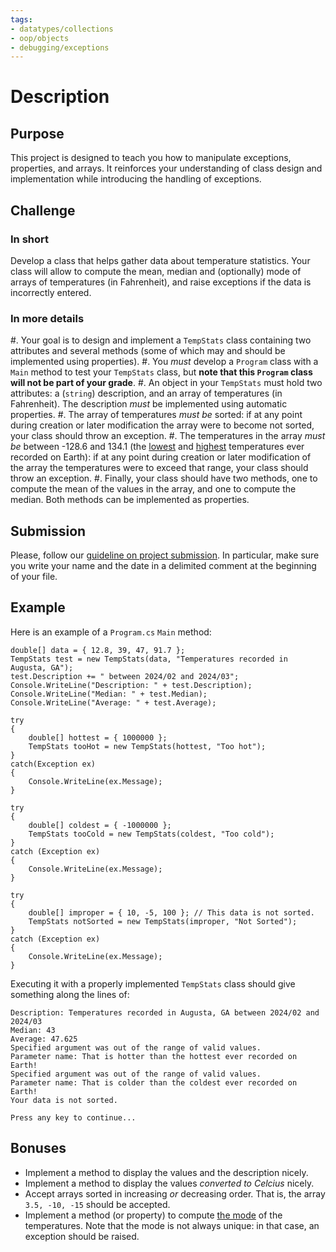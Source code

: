 ```yaml
---
tags:
- datatypes/collections
- oop/objects
- debugging/exceptions
---
```


# Description

## Purpose

This project is designed to teach you how to manipulate exceptions, properties, and arrays.
It reinforces your understanding of class design and implementation while introducing the handling of exceptions.

## Challenge

### In short

Develop a class that helps gather data about temperature statistics. Your class will allow to compute the mean, median and (optionally) mode of arrays of temperatures (in Fahrenheit), and raise exceptions if the data is incorrectly entered.

### In more details

#. Your goal is to design and implement a `TempStats` class containing two attributes and several methods (some of which may and should be implemented using properties).
#. You *must* develop a `Program` class with a `Main` method to test your `TempStats` class, but **note that this `Program` class will not be part of your grade**.
#. An object in your `TempStats` must hold two attributes: a (`string`) description, and an array of temperatures (in Fahrenheit). The description *must* be implemented using automatic properties.
#. The array of temperatures *must be* sorted: if at any point during creation or later modification the array were to become not sorted, your class should throw an exception.
#. The temperatures in the array *must be* between -128.6 and 134.1 (the [lowest](https://en.wikipedia.org/wiki/Lowest_temperature_recorded_on_Earth) and [highest](https://en.wikipedia.org/wiki/Highest_temperature_recorded_on_Earth) temperatures ever recorded on Earth): if at any point during creation or later modification of the array the temperatures were to exceed that range, your class should throw an exception.
#. Finally, your class should have two methods, one to compute the mean of the values in the array, and one to compute the median. Both methods can be implemented as properties.


## Submission

Please, follow our [guideline on project submission](https://princomp.github.io/projects/submission).
In particular, make sure you write your name and the date in a delimited comment at the beginning of your file.

## Example

Here is an example of a `Program.cs` `Main` method:

```
double[] data = { 12.8, 39, 47, 91.7 };
TempStats test = new TempStats(data, "Temperatures recorded in Augusta, GA");
test.Description += " between 2024/02 and 2024/03";
Console.WriteLine("Description: " + test.Description);
Console.WriteLine("Median: " + test.Median);
Console.WriteLine("Average: " + test.Average);

try
{
    double[] hottest = { 1000000 };
    TempStats tooHot = new TempStats(hottest, "Too hot");
}
catch(Exception ex)
{
    Console.WriteLine(ex.Message);
}

try
{
    double[] coldest = { -1000000 };
    TempStats tooCold = new TempStats(coldest, "Too cold");
}
catch (Exception ex)
{
    Console.WriteLine(ex.Message);
}

try
{
    double[] improper = { 10, -5, 100 }; // This data is not sorted.
    TempStats notSorted = new TempStats(improper, "Not Sorted");
}
catch (Exception ex)
{
    Console.WriteLine(ex.Message);
}
```

Executing it with a properly implemented `TempStats` class should give something along the lines of:

```text
Description: Temperatures recorded in Augusta, GA between 2024/02 and 2024/03
Median: 43
Average: 47.625
Specified argument was out of the range of valid values.
Parameter name: That is hotter than the hottest ever recorded on Earth!
Specified argument was out of the range of valid values.
Parameter name: That is colder than the coldest ever recorded on Earth!
Your data is not sorted.

Press any key to continue...
```

## Bonuses

- Implement a method to display the values and the description nicely.
- Implement a method to display the values *converted to Celcius* nicely.
- Accept arrays sorted in increasing *or* decreasing order. That is, the array `3.5, -10, -15` should be accepted.
- Implement a method (or property) to compute [the mode](https://en.wikipedia.org/wiki/Mode_(statistics)) of the temperatures. Note that the mode is not always unique: in that case, an exception should be raised.
